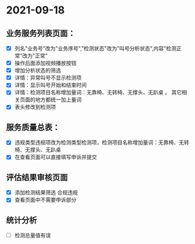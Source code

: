# 2021-09-18
## 业务服务列表页面：
  - [x] 列名"业务号"改为"业务序号","检测状态"改为"叫号分析状态",内容"检测正常"改为"正常"
  - [x] 操作后面添加视频播放按钮
  - [x] 增加分析状态的筛选
  - [x] 详情：异常叫号不显示检测项
  - [x] 详情：显示叫号开始和结束时间
  - [x] 详情：检测项目名称增加量词：无靠椅、无转椅、无撑头、无趴桌 。 其它相关页面的地方都统一加上量词
  - [x] 表头修改到检测项

## 服务质量总表：
  - [x] 违规类型违规项改为检测类型检测项，检测项目名称增加量词：无靠椅、无转椅、无撑头、无趴桌
  - [x] 在查看页面可以直接填写申诉并提交

## 评估结果审核页面
  - [x] 添加检测结果筛选 合规违规
  - [x] 查看页面中不需要申诉部分

## 统计分析
  - [ ] 检测总量值有误